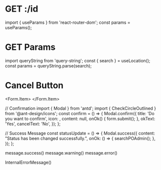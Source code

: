 # GET :/id

import { useParams } from 'react-router-dom';
const params = useParams();

# GET Params

import queryString from 'query-string';
const { search } = useLocation();
const params = queryString.parse(search);

# Cancel Button

<Form.Item>
<CancelButton url="/admin/po/list" title="Do you want to exit from PO?" />
</Form.Item>

// Confirmation
import { Modal } from 'antd';
import { CheckCircleOutlined } from '@ant-design/icons';
const confirm = () => {
Modal.confirm({
title: 'Do you want to confirm',
icon: <CheckCircleOutlined />,
content: null,
onOk() {
form.submit();
},
okText: 'Yes',
cancelText: 'No',
});
};

// Success Message
const statusUpdate = () => {
Modal.success({
content: "Status has been changed successfully.",
onOk: () => {
searchPOAdmin();
},
});
};

<!-- Message -->

message.success()
message.warning()
message.error()

InternalErrorMessage()
